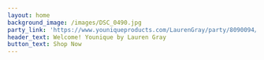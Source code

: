 ```yaml
---
layout: home
background_image: /images/DSC_0490.jpg
party_link: 'https://www.youniqueproducts.com/LaurenGray/party/8090094/view'
header_text: Welcome! Younique by Lauren Gray
button_text: Shop Now
---
```

